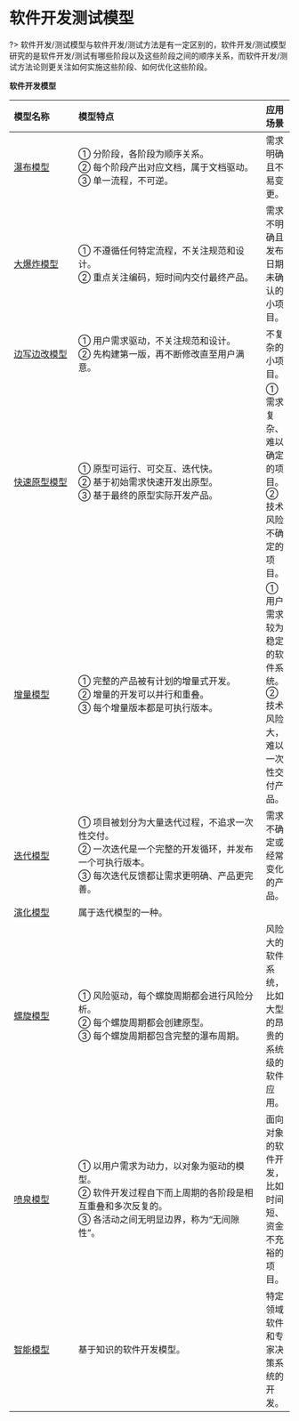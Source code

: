 
# 软件开发测试模型

?> 软件开发/测试模型与软件开发/测试方法是有一定区别的，软件开发/测试模型研究的是软件开发/测试有哪些阶段以及这些阶段之间的顺序关系，而软件开发/测试方法论则更关注如何实施这些阶段、如何优化这些阶段。

**软件开发模型**

| <div style="width:100px">模型名称</div> | <div style="width:320px">模型特点</div> | 应用场景 |
|:--|:--| :-- |
| [瀑布模型](W/Waterfall_Model.md) | ① 分阶段，各阶段为顺序关系。<br/>② 每个阶段产出对应文档，属于文档驱动。<br/>③ 单一流程，不可逆。 | 需求明确且不易变更。 |
| [大爆炸模型](B/Big_Bang_Model.md) | ① 不遵循任何特定流程，不关注规范和设计。 <br/>② 重点关注编码，短时间内交付最终产品。  | 需求不明确且发布日期未确认的小项目。|
| [边写边改模型](B/Build_and_Fix_Model.md) | ① 用户需求驱动，不关注规范和设计。<br/> ② 先构建第一版，再不断修改直至用户满意。  | 不复杂的小项目。 |
| [快速原型模型](R/Rapid_Prototyping_Model.md) | ① 原型可运行、可交互、迭代快。<br/> ② 基于初始需求快速开发出原型。<br/> ③ 基于最终的原型实际开发产品。| ① 需求复杂、难以确定的项目。<br/> ② 技术风险不确定的项目。 |
| [增量模型](I/Incremental_Model.md) | ① 完整的产品被有计划的增量式开发。<br/> ② 增量的开发可以并行和重叠。<br/> ③ 每个增量版本都是可执行版本。 | ① 用户需求较为稳定的软件系统。<br/> ② 技术风险大，难以一次性交付产品。 |
| [迭代模型](I/Iterative_Model.md) | ① 项目被划分为大量迭代过程，不追求一次性交付。<br/>② 一次迭代是一个完整的开发循环，并发布一个可执行版本。<br/> ③ 每次迭代反馈都让需求更明确、产品更完善。 | 需求不确定或经常变化的产品。|
| [演化模型](https://wiki.mbalib.com/zh-tw/%E6%BC%94%E5%8C%96%E6%A8%A1%E5%9E%8B) | 属于迭代模型的一种。| |
| [螺旋模型](S/Spiral_Model.md) | ① 风险驱动，每个螺旋周期都会进行风险分析。<br/>② 每个螺旋周期都会创建原型。<br/>③ 每个螺旋周期都包含完整的瀑布周期。  | 风险大的软件系统，比如大型的昂贵的系统级的软件应用。|
| [喷泉模型](https://wiki.mbalib.com/wiki/%E5%96%B7%E6%B3%89%E6%A8%A1%E5%9E%8B) | ① 以用户需求为动力，以对象为驱动的模型。<br/>② 软件开发过程自下而上周期的各阶段是相互重叠和多次反复的。<br/> ③ 各活动之间无明显边界，称为“无间隙性”。  | 面向对象的软件开发，比如时间短、资金不充裕的项目。 |
| [智能模型](https://wiki.mbalib.com/wiki/%E6%99%BA%E8%83%BD%E6%A8%A1%E5%9E%8B) | 基于知识的软件开发模型。 | 特定领域软件和专家决策系统的开发。|


